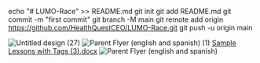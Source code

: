 echo "# LUMO-Race" >> README.md
git init
git add README.md
git commit -m "first commit"
git branch -M main
git remote add origin https://github.com/HealthQuestCEO/LUMO-Race.git
git push -u origin main

![Untitled design (27)](https://github.com/user-attachments/assets/75c04fd3-a86f-4009-9444-fa6ec0ce6cb1)
![Parent Flyer  (english and spanish) (1)](https://github.com/user-attachments/assets/591ea74f-7430-49c2-9065-f4a33f3bee64)
[Sample Lessons with Tags (3).docx](https://github.com/user-attachments/files/20988796/Sample.Lessons.with.Tags.3.docx)
![Parent Flyer  (english and spanish)](https://github.com/user-attachments/assets/3198bec5-de22-4502-9b4c-cbdb29c4ece3)
